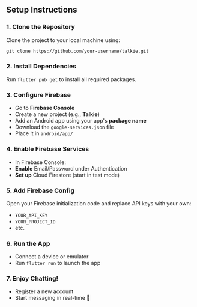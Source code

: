 <h2>Setup Instructions</h2>

<h3>1. Clone the Repository</h2>
<p>Clone the project to your local machine using:</p>
<p><code>git clone https://github.com/your-username/talkie.git</code></p>

<h3>2. Install Dependencies</h3>
<p> Run <code>flutter pub get</code> to install all required packages.</p>

<h3>3. Configure Firebase</h3>
<ul>
  <li>Go to <strong>Firebase Console</strong></li>
  <li>Create a new project (e.g., <strong>Talkie</strong>)</li>
  <li>Add an Android app using your app's <strong>package name</strong></li>
  <li>Download the <code>google-services.json</code> file</li>
  <li>Place it in <code>android/app/</code></li>
</ul>

<h3>4. Enable Firebase Services</h3>
<ul>
  <li>In Firebase Console:</li>
  <li><strong>Enable</strong> Email/Password under Authentication</li>
  <li><strong>Set up</strong> Cloud Firestore (start in test mode)</li>
</ul>

<h3>5. Add Firebase Config</h3>
<p>Open your Firebase initialization code and replace API keys with your own:</p>
<ul>
  <li><code>YOUR_API_KEY</code></li>
  <li><code>YOUR_PROJECT_ID</code></li>
  <li>etc.</li>
</ul>

<h3>6. Run the App</h3>
<ul>
  <li>Connect a device or emulator</li>
  <li>Run <code>flutter run</code> to launch the app</li>
</ul>

<h3>7. Enjoy Chatting!</h3>
<ul>
  <li>Register a new account</li>
  <li>Start messaging in real-time 🎉</li>
</ul>
